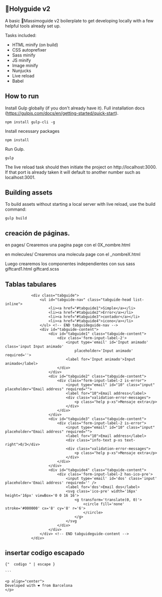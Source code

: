 ## 🥤Holyguide v2

A basic 🥤Massimoguide v2 boilerplate to get developing locally with a few helpful tools already set up.

Tasks included:

- HTML minify (on build)
- CSS autoprefixer
- Sass minify
- JS minify
- Image minify
- Nunjucks
- Live reload
- Babel

## How to run
Install Gulp globally (if you don't already have it). Full installation docs (https://gulpjs.com/docs/en/getting-started/quick-start).

    npm install gulp-cli -g
Install necessary packages

    npm install
Run Gulp.

    gulp

The live reload task should then initiate the project on http://localhost:3000. If that port is already taken it will default to another number such as localhost:3001.

## Building assets

To build assets without starting a local server with live reload, use the build command:

    gulp build


## creación de páginas.

en pages/
Crearemos una pagina page con el 0X_nombre.html

en molecules/
Crearemos una molecula page con el _nombreX.html

Luego crearemos los componentes independientes con sus sass
giftcard1.html
giftcard.scss


## Tablas tabulares


```
            <div class="tabguide">
                <ul id="tabguide-nav" class="tabguide-head list-inline">
                    <li><a href="#tabguide1">Simple</a></li>
                    <li><a href="#tabguide2">Error</a></li>
                    <li><a href="#tabguide3">contador</a></li>
                    <li><a href="#tabguide4">icono</a></li>
                </ul> <!-- END tabguideguide-nav -->
                <div id="tabguide-content">
                    <div id="tabguide1" class="tabguide-content">
                        <div class='form-input-label-2'>
                            <input type='email' id='Input animado' class='input Input animado'
                                placeholder='Input animado' required=''>
                            <label for='Input animado'>Input animado</label>
                        </div>
                    </div>
                    <div id="tabguide2" class="tabguide-content">
                        <div class="form-input-label-2 is-error">
                            <input type="email" id="10" class="input" placeholder="Email address" required="">
                            <label for="10">Email address</label>
                            <div class="validation-error-messages">
                                <p class="help p-xs">Mensaje extra</p>
                            </div>
                        </div>
                    </div>
                    <div id="tabguide3" class="tabguide-content">
                        <div class="form-input-label-2 is-error">
                            <input type="email" id="10" class="input" placeholder="Email address" required="">
                            <label for="10">Email address</label>
                            <div class="info-text p-xs text-right">0/3</div>
                            <div class="validation-error-messages">
                                <p class="help p-xs">Mensaje extra</p>
                            </div>
                        </div>
                    </div>
                    <div id="tabguide4" class="tabguide-content">
                        <div class='form-input-label-2 has-ico-pre'>
                            <input type='email' id='dos' class='input' placeholder='Email address' required='' />
                            <label for='dos'>Email dos</label>
                            <svg class='ico-pre' width='16px' height='16px' viewBox='0 0 16 16'>
                                <g transform='translate(0, 0)'>
                                    <circle fill='none' stroke='#000000' cx='8' cy='8' r='6'>
                                    </circle>
                                </g>
                            </svg
                        </div>
                    </div>
                </div> <!-- END tabguideguide-content -->
            </div> 
```



## insertar codigo escapado

````
{"  codigo " | escape }

```

<p align="center">
Developed with ❤️ from Barcelona
</p>
